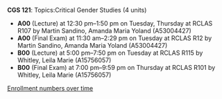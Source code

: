**CGS 121**: Topics:Critical Gender Studies (4 units)

- **A00** (Lecture) at 12:30 pm–1:50 pm on Tuesday, Thursday at RCLAS R107 by Martin Sandino, Amanda Maria Yoland (A53004427)
- **A00** (Final Exam) at 11:30 am–2:29 pm on Tuesday at RCLAS R12 by Martin Sandino, Amanda Maria Yoland (A53004427)
- **B00** (Lecture) at 5:00 pm–7:50 pm on Tuesday at RCLAS R115 by Whitley, Leila Marie (A15756057)
- **B00** (Final Exam) at 7:00 pm–9:59 pm on Thursday at RCLAS R101 by Whitley, Leila Marie (A15756057)

[Enrollment numbers over time](./CGS121.tsv)
